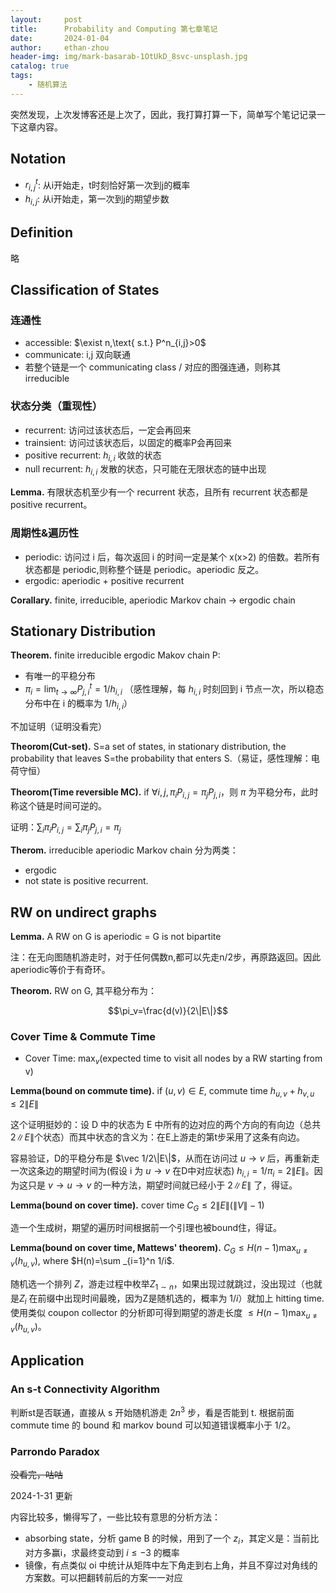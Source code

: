 ```yaml
---
layout:     post
title:      Probability and Computing 第七章笔记
date:       2024-01-04
author:     ethan-zhou
header-img: img/mark-basarab-1OtUkD_8svc-unsplash.jpg
catalog: true
tags:
    - 随机算法
---
```


突然发现，上次发博客还是上次了，因此，我打算打算一下，简单写个笔记记录一下这章内容。

## Notation
- $r^t_{i,j}$: 从i开始走，t时刻恰好第一次到j的概率
- $h_{i,j}$: 从i开始走，第一次到j的期望步数

## Definition
略

## Classification of States
### 连通性
- accessible: $\exist n,\text{ s.t.} P^n_{i,j}>0$
- communicate: i,j 双向联通
- 若整个链是一个 communicating class / 对应的图强连通，则称其 irreducible

### 状态分类（重现性）
- recurrent: 访问过该状态后，一定会再回来
- trainsient: 访问过该状态后，以固定的概率P会再回来
- positive recurrent: $h_{i,i}$ 收敛的状态
- null recurrent: $h_{i,i}$ 发散的状态，只可能在无限状态的链中出现

**Lemma.** 有限状态机至少有一个 recurrent 状态，且所有 recurrent 状态都是 positive recurrent。

### 周期性&遍历性

- periodic: 访问过 i 后，每次返回 i 的时间一定是某个 x(x>2) 的倍数。若所有状态都是 periodic,则称整个链是 periodic。aperiodic 反之。
- ergodic: aperiodic + positive recurrent

**Corallary.** finite, irreducible, aperiodic Markov chain -> ergodic chain

## Stationary Distribution

**Theorem.** finite irreducible ergodic Makov chain P:
- 有唯一的平稳分布
- $\pi_i=\lim_{t\rightarrow\infty} P^t_{j,i}=1/h_{i,i}$ （感性理解，每 $h_{i,i}$ 时刻回到 i 节点一次，所以稳态分布中在 i 的概率为 $1/h_{i,i}$）

不加证明（证明没看完）

**Theorom(Cut-set).** S=a set of states, in stationary distribution, the probability that leaves S=the probability that enters S.（易证，感性理解：电荷守恒）

**Theorom(Time reversible MC).** if $\forall i,j, \pi_i P_{i,j}=\pi_j P_{j,i}$，则 $\pi$ 为平稳分布，此时称这个链是时间可逆的。

证明：$\sum_i \pi_i P_{i,j}=\sum_i \pi_j P_{j,i}=\pi_j$

**Therom.** irreducible aperiodic Markov chain 分为两类：
- ergodic
- not state is positive recurrent.


## RW on undirect graphs

**Lemma.** A RW on G is aperiodic = G is not bipartite

注：在无向图随机游走时，对于任何偶数n,都可以先走n/2步，再原路返回。因此aperiodic等价于有奇环。

**Theorom.** RW on G, 其平稳分布为：

$$\pi_v=\frac{d(v)}{2\|E\|}$$

### Cover Time & Commute Time
- Cover Time: $\max_v(\text{expected time to visit all nodes by a RW starting from v})$

**Lemma(bound on commute time).** if $(u,v)\in E$, commute time $h_{u,v}+h_{v,u}\le 2\|E\|$

这个证明挺妙的：设 D 中的状态为 E 中所有的边对应的两个方向的有向边（总共$2\|E\|$个状态）而其中状态的含义为：在E上游走的第t步采用了这条有向边。

容易验证，D的平稳分布是 $\vec 1/2\|E\|$，从而在访问过 $u\rightarrow v$ 后，再重新走一次这条边的期望时间为(假设 i 为 $u\rightarrow v$ 在D中对应状态) $h_{i,i}=1/\pi_i=2\|E\|$。因为这只是 $v\rightarrow u \rightarrow v$ 的一种方法，期望时间就已经小于 $2\|E\|$ 了，得证。

**Lemma(bound on cover time).** cover time $C_G \le 2\|E\|(\|V\|-1)$

造一个生成树，期望的遍历时间根据前一个引理也被bound住，得证。

**Lemma(bound on cover time, Mattews' theorem).** $C_G \le H(n-1)\max_{u\neq v}(h_{u,v})$, where $H(n)=\sum _{i=1}^n 1/i$.

随机选一个排列 $Z$，游走过程中枚举$Z_{1\sim n}$，如果出现过就跳过，没出现过（也就是$Z_i$ 在前缀中出现时间最晚，因为Z是随机选的，概率为 $1/i$）就加上 hitting time. 使用类似 coupon collector 的分析即可得到期望的游走长度 $\le H(n-1)\max_{u\neq v}(h_{u,v})$。

## Application

### An s-t Connectivity Algorithm

判断st是否联通，直接从 s 开始随机游走 $2n^3$ 步，看是否能到 t. 根据前面 commute time 的 bound 和 markov bound 可以知道错误概率小于 $1/2$。

### Parrondo Paradox

~~没看完，咕咕~~

2024-1-31 更新

内容比较多，懒得写了，一些比较有意思的分析方法：

- absorbing state，分析 game B 的时候，用到了一个 $z_i$，其定义是：当前比对方多赢i，求最终变动到 $i\le -3$ 的概率
- 镜像，有点类似 oi 中统计从矩阵中左下角走到右上角，并且不穿过对角线的方案数。可以把翻转前后的方案一一对应
